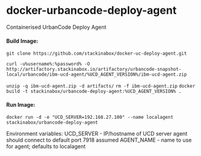 # docker-urbancode-deploy-agent
Containerised UrbanCode Deploy Agent

#### **Build Image:**<br />

`git clone https://github.com/stackinabox/docker-uc-deploy-agent.git`

`curl -u%username%:%password% -O http://artifactory.stackinabox.io/artifactory/urbancode-snapshot-local/urbancode/ibm-ucd-agent/%UCD_AGENT_VERSION%/ibm-ucd-agent.zip`
	
`unzip -q ibm-ucd-agent.zip -d artifacts/`
`rm -f ibm-ucd-agent.zip`
`docker build -t stackinabox/urbancode-deploy-agent:%UCD_AGENT_VERSION% .`

#### **Run Image:**<br />
`docker run -d -e "UCD_SERVER=192.168.27.100" --name localagent stackinabox/urbancode-deploy-agent`<br />

Environment variables:
UCD_SERVER - IP/hostname of UCD server agent should connect to default port 7918 assumed
AGENT_NAME - name to use for agent; defaults to localagent

